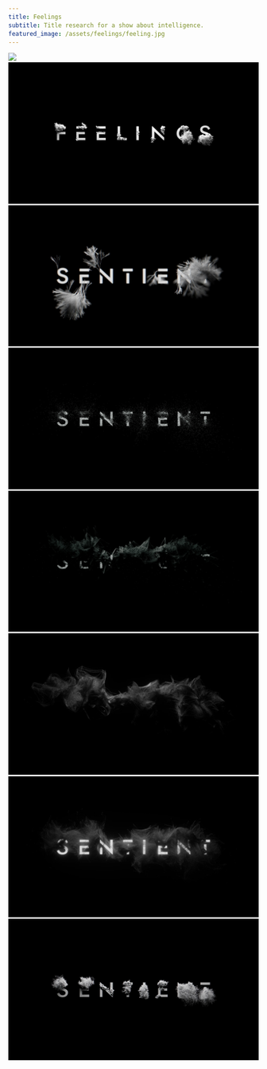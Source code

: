 ```yaml
---
title: Feelings
subtitle: Title research for a show about intelligence.
featured_image: /assets/feelings/feeling.jpg
---
```


<div class="gallery" data-columns="2">
	<img src="/assets/feelings/feeling.jp">
	<img src="/assets/feelings/feeling.jpg">
	<img src="/assets/feelings/tree_type.jpg">
	<img src="/assets/feelings/type_points_01.jpg">
	<img src="/assets/feelings/type_points_01_connections.jpg">
	<img src="/assets/feelings/type_points_01_connections_noise.jpg">
	<img src="/assets/feelings/type_points_01_connections_noise_02.jpg">
	<img src="/assets/feelings/type_points_02.jpg">
</div>
